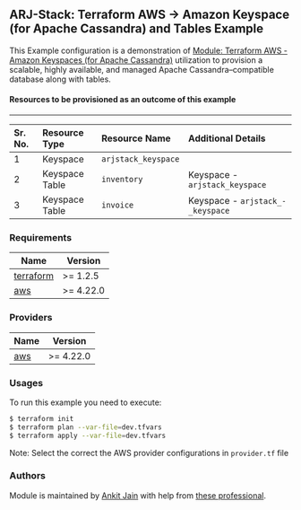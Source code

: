 ## ARJ-Stack: Terraform AWS -> Amazon Keyspace (for Apache Cassandra) and Tables Example

This Example configuration is a demonstration of [Module: Terraform AWS - Amazon Keyspaces (for Apache Cassandra)](https://github.com/ankit-jn/terraform-aws-keyspaces) utilization to provision a scalable, highly available, and managed Apache Cassandra–compatible database along with tables.

#### Resources to be provisioned as an outcome of this example
---

| Sr. No. | Resource Type | Resource Name | Additional Details |
|:------|:------|:------|:------|
| 1 | Keyspace | `arjstack_keyspace` |  |
| 2 | Keyspace Table | `inventory` | Keyspace - `arjstack_keyspace` |
| 3 | Keyspace Table | `invoice` | Keyspace - `arjstack_-_keyspace` |

### Requirements

| Name | Version |
|------|---------|
| <a name="requirement_terraform"></a> [terraform](#requirement\_terraform) | >= 1.2.5 |
| <a name="requirement_aws"></a> [aws](#requirement\_aws) | >= 4.22.0 |

### Providers

| Name | Version |
|------|---------|
| <a name="provider_aws"></a> [aws](#provider\_aws) | >= 4.22.0 |

### Usages

To run this example you need to execute:

```bash
$ terraform init
$ terraform plan --var-file=dev.tfvars
$ terraform apply --var-file=dev.tfvars
```

Note: Select the correct the AWS provider configurations in `provider.tf` file

### Authors

Module is maintained by [Ankit Jain](https://github.com/ankit-jn) with help from [these professional](https://github.com/ankit-jn/terraform-aws-examples/graphs/contributors).